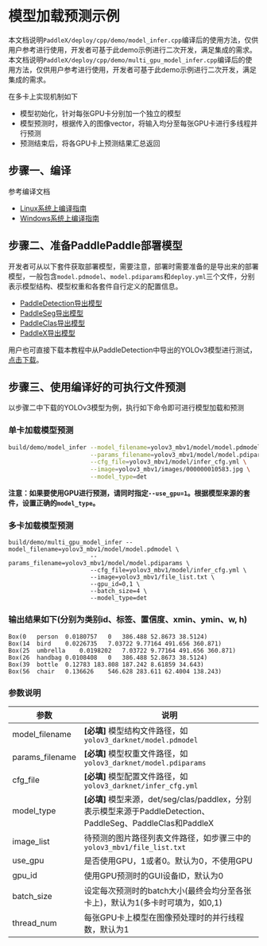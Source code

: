 # 模型加载预测示例

本文档说明`PaddleX/deploy/cpp/demo/model_infer.cpp`编译后的使用方法，仅供用户参考进行使用，开发者可基于此demo示例进行二次开发，满足集成的需求。
本文档说明`PaddleX/deploy/cpp/demo/multi_gpu_model_infer.cpp`编译后的使用方法，仅供用户参考进行使用，开发者可基于此demo示例进行二次开发，满足集成的需求。

在多卡上实现机制如下

- 模型初始化，针对每张GPU卡分别加一个独立的模型
- 模型预测时，根据传入的图像vector，将输入均分至每张GPU卡进行多线程并行预测
- 预测结束后，将各GPU卡上预测结果汇总返回

## 步骤一、编译

参考编译文档
- [Linux系统上编译指南](../compile/paddle/linux.md)
- [Windows系统上编译指南](../compile/paddle/windows.md)

## 步骤二、准备PaddlePaddle部署模型

开发者可从以下套件获取部署模型，需要注意，部署时需要准备的是导出来的部署模型，一般包含`model.pdmodel`、`model.pdiparams`和`deploy.yml`三个文件，分别表示模型结构、模型权重和各套件自行定义的配置信息。

- [PaddleDetection导出模型](https://github.com/PaddlePaddle/PaddleDetection/blob/release/2.0/deploy/EXPORT_MODEL.md)
- [PaddleSeg导出模型](https://github.com/PaddlePaddle/PaddleSeg/blob/release/v2.0/docs/model_export.md)
- [PaddleClas导出模型](https://github.com/PaddlePaddle/PaddleClas/blob/release/2.1/docs/zh_CN/tutorials/getting_started.md#4-%E4%BD%BF%E7%94%A8inference%E6%A8%A1%E5%9E%8B%E8%BF%9B%E8%A1%8C%E6%A8%A1%E5%9E%8B%E6%8E%A8%E7%90%86)
- [PaddleX导出模型](https://github.com/PaddlePaddle/PaddleX/blob/develop/docs/apis/export_model.md)

用户也可直接下载本教程中从PaddleDetection中导出的YOLOv3模型进行测试，[点击下载](https://bj.bcebos.com/paddlex/deploy2/models/yolov3_mbv1.tar.gz)。

## 步骤三、使用编译好的可执行文件预测

以步骤二中下载的YOLOv3模型为例，执行如下命令即可进行模型加载和预测

### 单卡加载模型预测

```sh
build/demo/model_infer --model_filename=yolov3_mbv1/model/model.pdmodel \
                       --params_filename=yolov3_mbv1/model/model.pdiparams \
                       --cfg_file=yolov3_mbv1/model/infer_cfg.yml \
                       --image=yolov3_mbv1/images/000000010583.jpg \
                       --model_type=det
```
**注意：如果要使用GPU进行预测，请同时指定`--use_gpu=1`。根据模型来源的套件，设置正确的`model_type`。**

### 多卡加载模型预测
```
build/demo/multi_gpu_model_infer --model_filename=yolov3_mbv1/model/model.pdmodel \
                       --params_filename=yolov3_mbv1/model/model.pdiparams \
                       --cfg_file=yolov3_mbv1/model/infer_cfg.yml \
                       --image=yolov3_mbv1/file_list.txt \
                       --gpu_id=0,1 \
                       --batch_size=4 \
                       --model_type=det
```

### 输出结果如下(分别为类别id、标签、置信度、xmin、ymin、w, h)

```
Box(0   person  0.0180757   0   386.488 52.8673 38.5124)
Box(14  bird    0.0226735   7.03722 9.77164 491.656 360.871)
Box(25  umbrella    0.0198202   7.03722 9.77164 491.656 360.871)
Box(26  handbag 0.0108408   0   386.488 52.8673 38.5124)
Box(39  bottle  0.12783 183.808 187.242 8.61859 34.643)
Box(56  chair   0.136626    546.628 283.611 62.4004 138.243)
```

### 参数说明

| 参数            | 说明                                                         |
| --------------- | ------------------------------------------------------------ |
| model_filename  | **[必填]** 模型结构文件路径，如`yolov3_darknet/model.pdmodel` |
| params_filename | **[必填]** 模型权重文件路径，如`yolov3_darknet/model.pdiparams` |
| cfg_file        | **[必填]** 模型配置文件路径，如`yolov3_darknet/infer_cfg.yml` |
| model_type      | **[必填]** 模型来源，det/seg/clas/paddlex，分别表示模型来源于PaddleDetection、PaddleSeg、PaddleClas和PaddleX |
| image_list      | 待预测的图片路径列表文件路径，如步骤三中的`yolov3_mbv1/file_list.txt` |
| use_gpu         | 是否使用GPU，1或者0。默认为0，不使用GPU                                       |
| gpu_id          | 使用GPU预测时的GUI设备ID，默认为0                            |
| batch_size      | 设定每次预测时的batch大小(最终会均分至各张卡上)，默认为1(多卡时可填为，如0,1) |
| thread_num      | 每张GPU卡上模型在图像预处理时的并行线程数，默认为1           |
